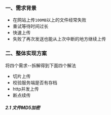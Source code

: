 ### 一、需求背景

- 在网站上传`100MB`以上的文件经常失败
- 重试等待时间过长
- 快速上传
- 失败了再次发送也能从上次中断的地方继续上传

### 二、整体实现方案

将四个需求--拆解得到下面四个解法

- 切片上传
- 校验服务端是否有存档
- http并发上传
- 断点续传

##### 2.1 文件MD5加密